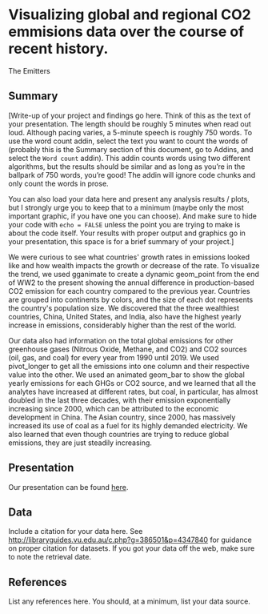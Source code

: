 Visualizing global and regional CO2 emmisions data over the course of recent history.
================
The Emitters

## Summary

[Write-up of your project and findings go here. Think of this as the text
of your presentation. The length should be roughly 5 minutes when read
out loud. Although pacing varies, a 5-minute speech is roughly 750
words. To use the word count addin, select the text you want to count
the words of (probably this is the Summary section of this document, go
to Addins, and select the `Word count` addin). This addin counts words
using two different algorithms, but the results should be similar and as
long as you’re in the ballpark of 750 words, you’re good! The addin will
ignore code chunks and only count the words in prose.

You can also load your data here and present any analysis results /
plots, but I strongly urge you to keep that to a minimum (maybe only the
most important graphic, if you have one you can choose). And make sure
to hide your code with `echo = FALSE` unless the point you are trying to
make is about the code itself. Your results with proper output and
graphics go in your presentation, this space is for a brief summary of
your project.]

We were curious to see what countries' growth rates in emissions looked like and how wealth impacts the growth or decrease of the rate. To visualize the trend, we used gganimate to create a dynamic geom_point from the end of WW2 to the present showing the annual difference in production-based CO2 emission for each country compared to the previous year. Countries are grouped into continents by colors, and the size of each dot represents the country's population size.  We discovered that the three wealthiest countries, China, United States, and India, also have the highest yearly increase in emissions, considerably higher than the rest of the world. 

Our data also had information on the total global emissions for other greenhouse gases (Nitrous Oxide, Methane, and CO2) and CO2 sources (oil, gas, and coal) for every year from 1990 until 2019. We used pivot_longer to get all the emissions into one column and their respective value into the other. We used an animated geom_bar to show the global yearly emissions for each GHGs or CO2 source, and we learned that all the analytes have increased at different rates, but coal, in particular, has almost doubled in the last three decades, with their emission exponentially increasing since 2000, which can be attributed to the economic development in China. The Asian country, since 2000, has massively increased its use of coal as a fuel for its highly demanded electricity.  We also learned that even though countries are trying to reduce global emissions, they are just steadily increasing.


## Presentation

Our presentation can be found [here]([presentation/presentation.html](https://docs.google.com/presentation/d/18FdJH8AjCOKxJAkysUckcyhil2VZXAKmF_lORXVWm58/edit?usp=sharing)).

## Data

Include a citation for your data here. See
<http://libraryguides.vu.edu.au/c.php?g=386501&p=4347840> for guidance
on proper citation for datasets. If you got your data off the web, make
sure to note the retrieval date.

## References

List any references here. You should, at a minimum, list your data
source.
